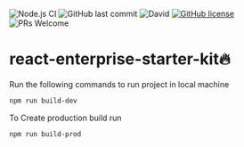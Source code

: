 ![Node.js CI](https://github.com/anandgupta193/react-enterprise-starter-kit/workflows/Node.js%20CI/badge.svg?branch=master)
![GitHub last commit](https://img.shields.io/github/last-commit/anandgupta193/react-enterprise-starter-kit)
![David](https://img.shields.io/david/dev/anandgupta193/react-enterprise-starter-kit?label=dependencies)
[![GitHub license](https://img.shields.io/github/license/anandgupta193/react-enterprise-starter-kit)](https://github.com/anandgupta193/react-enterprise-starter-kit/blob/master/LICENSE)
![PRs Welcome](https://img.shields.io/badge/PRs-welcome-brightgreen.svg)

# react-enterprise-starter-kit:fire:

Run the following commands to run project in local machine

```bash
npm run build-dev
```

To Create production build run

```bash
npm run build-prod
```
